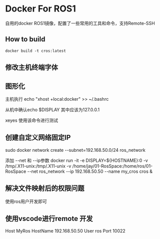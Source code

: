 

# Docker For ROS1

自用的docker ROS1镜像，配置了一些常用的工具和命令，支持Remote-SSH

## How to build

```
docker build -t cros:latest
```

## 修改主机终端字体


## 图形化
主机执行 echo "xhost +local:docker" >> ~/.bashrc

从机中确认echo $DISPLAY 其中应该为127.0.0.1

xeyes 使用该命令进行测试

## 创建自定义网络固定IP
sudo docker network create --subnet=192.168.50.0/24 ros_network

添加 --net 和 --ip参数
docker run -it -e DISPLAY=${HOSTNAME}:0 -v /tmp/.X11-unix:/tmp/.X11-unix -v /home/jay/01-RosSpace:/home/ros/01-RosSpace --net ros_network --ip 192.168.50.50 --name my_cros cros &

## 解决文件映射后的权限问题
使用ros用户开发即可

## 使用vscode进行remote 开发
Host MyRos
  HostName 192.168.50.50
  User ros
  Port 10022
